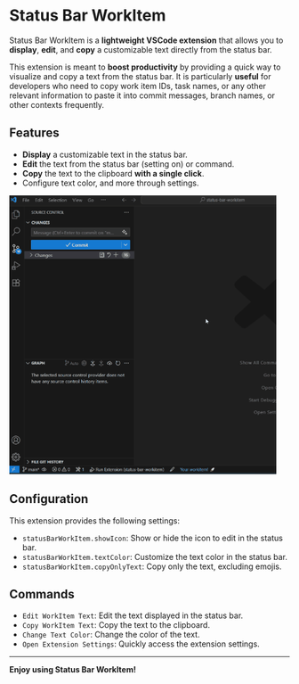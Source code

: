 # Status Bar WorkItem

Status Bar WorkItem is a **lightweight VSCode extension** that allows you to **display**, **edit**, and **copy** a customizable text directly from the status bar.

This extension is meant to **boost productivity** by providing a quick way to visualize and copy a text from the status bar. It is particularly **useful** for developers who need to copy work item IDs, task names, or any other relevant information to paste it into commit messages, branch names, or other contexts frequently.

## Features

- **Display** a customizable text in the status bar.
- **Edit** the text from the status bar (setting on) or command.
- **Copy** the text to the clipboard **with a single click**.
- Configure text color, and more through settings.

![demo.gif](https://github.com/femartinezg/status-bar-workitem/blob/main/media/demo.gif?raw=true)

## Configuration

This extension provides the following settings:

- `statusBarWorkItem.showIcon`: Show or hide the icon to edit in the status bar.
- `statusBarWorkItem.textColor`: Customize the text color in the status bar.
- `statusBarWorkItem.copyOnlyText`: Copy only the text, excluding emojis.

## Commands

- `Edit WorkItem Text`: Edit the text displayed in the status bar.
- `Copy WorkItem Text`: Copy the text to the clipboard.
- `Change Text Color`: Change the color of the text.
- `Open Extension Settings`: Quickly access the extension settings.

---

**Enjoy using Status Bar WorkItem!**
